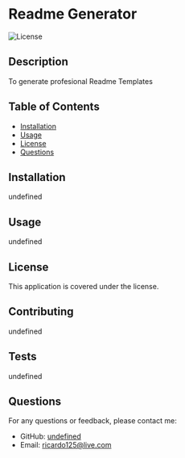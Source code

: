 
# Readme Generator

![License](https://img.shields.io/badge/License--green)

## Description

To generate profesional Readme Templates

## Table of Contents

- [Installation](#installation)
- [Usage](#usage)
- [License](#license)
- [Questions](#questions)

## Installation

undefined

## Usage

undefined

## License

This application is covered under the  license.

## Contributing

undefined

## Tests

undefined

## Questions

For any questions or feedback, please contact me:
- GitHub: [undefined](https://github.com/undefined)
- Email: ricardo125@live.com
    